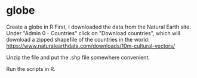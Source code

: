 # globe
Create a globe in R
First, I downloaded the data from the Natural Earth site. Under "Admin 0 - Countries" click on "Download countries", which will download a zipped shapefile of the countries in the world: https://www.naturalearthdata.com/downloads/10m-cultural-vectors/

Unzip the file and put the .shp file somewhere convenient.

Run the scripts in R.
